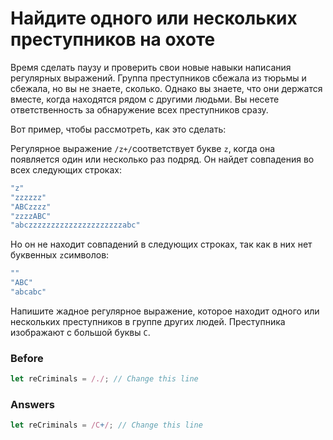 # Найдите одного или нескольких преступников на охоте
Время сделать паузу и проверить свои новые навыки написания регулярных выражений. Группа преступников сбежала из тюрьмы и сбежала, но вы не знаете, сколько. Однако вы знаете, что они держатся вместе, когда находятся рядом с другими людьми. Вы несете ответственность за обнаружение всех преступников сразу.

Вот пример, чтобы рассмотреть, как это сделать:

Регулярное выражение `/z+/`соответствует букве `z`, когда она появляется один или несколько раз подряд. Он найдет совпадения во всех следующих строках:
```javascript
"z"
"zzzzzz"
"ABCzzzz"
"zzzzABC"
"abczzzzzzzzzzzzzzzzzzzzzabc"
```
Но он не находит совпадений в следующих строках, так как в них нет буквенных `z`символов:
```javascript
""
"ABC"
"abcabc"
```
Напишите жадное регулярное выражение, которое находит одного или нескольких преступников в группе других людей. Преступника изображают с большой буквы `C`.
### Before
```javascript
let reCriminals = /./; // Change this line
```
### Answers
```javascript
let reCriminals = /C+/; // Change this line
```
